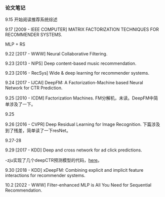 ### 论文笔记

9.15 开始阅读推荐系统综述

9.17 [2009 - IEEE COMPUTER] MATRIX  FACTORIZATION  TECHNIQUES FOR  RECOMMENDER  SYSTEMS.

MLP + RS

9.22 [2017 - WWW] Neural Collaborative Filtering.

9.23 [2013 - NIPS] Deep content-based music recommendation.

9.23 [2016 - RecSys] Wide \& deep learning for recommender systems.

9.24 [2017 - IJCAI] DeepFM: A Factorization-Machine based Neural Network for CTR Prediction.

9.25 [2010 - ICDM] Factorization Machines. FM分解机，未读。DeepFM中简单涉及了一下。

9.25

9.26 [2016 - CVPR] Deep Residual Learning for Image Recognition. 下篇涉及到了残差，简单读了一下resNet。

9.27-28

9.29 [2017 - KDD] Deep and cross network for ad click predictions. 

-zju实现了几个deepCTR预测模型的代码，[here](https://github.com/shenweichen/DeepCTR-Torch/?tab=readme-ov-file)。

9.30 [2018 - KDD] xDeepFM: Combining explicit and implicit feature interactions for recommender systems.

10.2 [2022 - WWW] Filter-enhanced MLP is All You Need for Sequential Recommendation.

